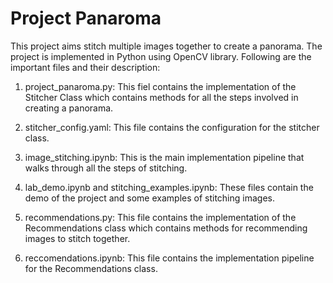 
# Project Panaroma
This project aims stitch multiple images together to create a panorama. The project is implemented in Python using OpenCV library. Following are the important files and their description:

1. project_panaroma.py: This fiel contains the implementation of the Stitcher Class which contains methods for all the steps involved in creating a panorama.
2. stitcher_config.yaml: This file contains the configuration for the stitcher class. 
3. image_stitching.ipynb: This is the main implementation pipeline that walks through all the steps of stitching.
4. lab_demo.ipynb and stitching_examples.ipynb: These files contain the demo of the project and some examples of stitching images.

5. recommendations.py: This file contains the implementation of the Recommendations class which contains methods for recommending images to stitch together.

6. reccomendations.ipynb: This file contains the implementation pipeline for the Recommendations class.
